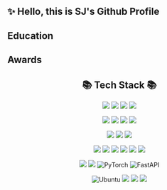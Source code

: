 ## ✨ Hello, this is SJ's Github Profile

## Education



## Awards





<div align = "center">
  
## 📚 Tech Stack 📚

<img src="https://img.shields.io/badge/HTML5-E34F26?style=for-the-badge&logo=html5&logoColor=white"/> <img src="https://img.shields.io/badge/CSS3-1572B6?style=for-the-badge&logo=css3&logoColor=white"/> <img src="https://img.shields.io/badge/JavaScript-F7DF1E?style=for-the-badge&logo=javascript&logoColor=black"/> <img src="https://img.shields.io/badge/Typescript-3178C6?style=for-the-badge&logo=Typescript&logoColor=white"/>


<img src="https://img.shields.io/badge/Node.js-339933?style=for-the-badge&logo=Node.js&logoColor=white"/> <img src="https://img.shields.io/badge/Express-000000?style=for-the-badge&logo=Express&logoColor=white"/> <img src="https://img.shields.io/badge/React-61DAFB?style=for-the-badge&logo=React&logoColor=black"/> <img src="https://img.shields.io/badge/MongoDB-47A248?style=for-the-badge&logo=MongoDB&logoColor=white"/> 

<img src="https://img.shields.io/badge/Next.js-000000?style=for-the-badge&logo=Next.js&logoColor=white"/> <img src="https://img.shields.io/badge/figma-F24E1E.svg?style=for-the-badge&logo=figma&logoColor=white" /> <img src="https://img.shields.io/badge/Vercel-000000?style=for-the-badge&logo=Vercel&logoColor=white"/>


<img src="https://img.shields.io/badge/C-A8B9CC?style=for-the-badge&logo=C&logoColor=white"/> <img src="https://img.shields.io/badge/C++-00599C?style=for-the-badge&logo=C%2B%2B&logoColor=white"/> <img src="https://img.shields.io/badge/java-007396?style=for-the-badge&logo=java&logoColor=white"/> <img src="https://img.shields.io/badge/Spring-6DB33F?style=for-the-badge&logo=Spring&logoColor=white"/> <img src="https://img.shields.io/badge/Spring%20Boot-6DB33F?style=for-the-badge&logo=Spring%20Boot&logoColor=white"/> <img src="https://img.shields.io/badge/MySQL-4479A1?style=for-the-badge&logo=MySQL&logoColor=white"/>

<img src="https://img.shields.io/badge/Python-3776AB?style=for-the-badge&logo=Python&logoColor=white"/> <img src="https://img.shields.io/badge/Google Colab-F9AB00?style=for-the-badge&logo=Google Colab&logoColor=white"/> ![PyTorch](https://img.shields.io/badge/PyTorch-%23EE4C2C.svg?style=for-the-badge&logo=PyTorch&logoColor=white) ![FastAPI](https://img.shields.io/badge/FastAPI-005571?style=for-the-badge&logo=fastapi)



![Ubuntu](https://img.shields.io/badge/Ubuntu-E95420?style=for-the-badge&logo=ubuntu&logoColor=white) <img src="https://img.shields.io/badge/Linux-FCC624?style=for-the-badge&logo=linux&logoColor=black"/> <img src="https://img.shields.io/badge/Git-F05032?style=for-the-badge&logo=git&logoColor=white"/> <img src="https://img.shields.io/badge/GitHub-181717?style=for-the-badge&logo=GitHub&logoColor=white"/> 

</div>





